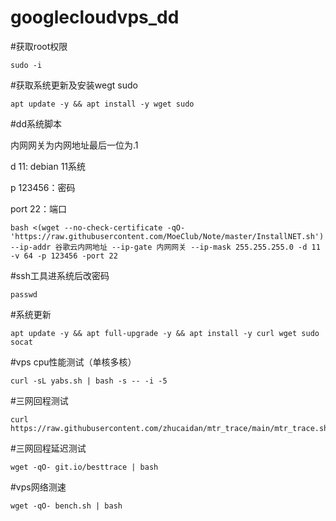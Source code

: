 # googlecloudvps_dd

#获取root权限
```
sudo -i
```
#获取系统更新及安装wegt sudo
```
apt update -y && apt install -y wget sudo
```
#dd系统脚本

内网网关为内网地址最后一位为.1

d 11: debian 11系统

p 123456：密码

port 22：端口
```
bash <(wget --no-check-certificate -qO- 'https://raw.githubusercontent.com/MoeClub/Note/master/InstallNET.sh') --ip-addr 谷歌云内网地址 --ip-gate 内网网关 --ip-mask 255.255.255.0 -d 11 -v 64 -p 123456 -port 22
```

#ssh工具进系统后改密码
```
passwd
```
#系统更新
```
apt update -y && apt full-upgrade -y && apt install -y curl wget sudo socat
```
#vps cpu性能测试（单核多核）
```
curl -sL yabs.sh | bash -s -- -i -5
```
#三网回程测试
```
curl https://raw.githubusercontent.com/zhucaidan/mtr_trace/main/mtr_trace.sh|bash
```
#三网回程延迟测试
```
wget -qO- git.io/besttrace | bash
```
#vps网络测速
```
wget -qO- bench.sh | bash
```
